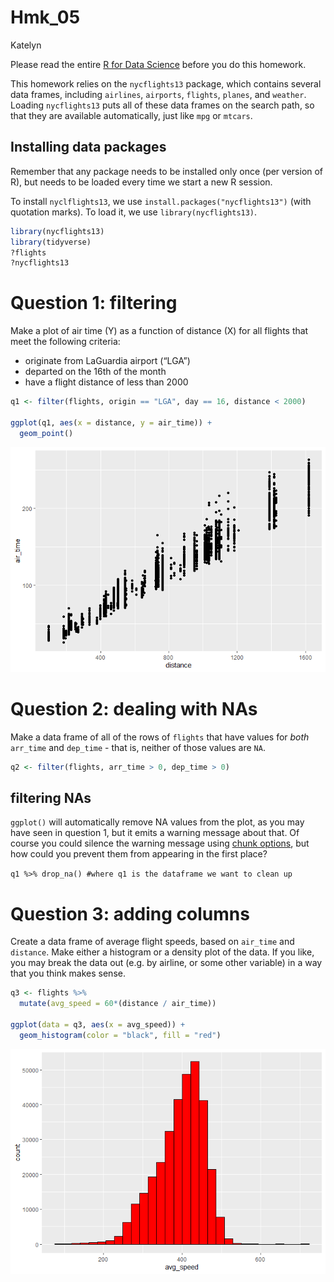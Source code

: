 Hmk_05
================
Katelyn

Please read the entire [R for Data
Science](https://r4ds.had.co.nz/transform.html) before you do this
homework.

This homework relies on the `nycflights13` package, which contains
several data frames, including `airlines`, `airports`, `flights`,
`planes`, and `weather`. Loading `nycflights13` puts all of these data
frames on the search path, so that they are available automatically,
just like `mpg` or `mtcars`.

## Installing data packages

Remember that any package needs to be installed only once (per version
of R), but needs to be loaded every time we start a new R session.

To install `nyclflights13`, we use `install.packages("nycflights13")`
(with quotation marks). To load it, we use `library(nycflights13)`.

``` r
library(nycflights13)
library(tidyverse)
?flights
?nycflights13
```

# Question 1: filtering

Make a plot of air time (Y) as a function of distance (X) for all
flights that meet the following criteria:

-   originate from LaGuardia airport (“LGA”)
-   departed on the 16th of the month
-   have a flight distance of less than 2000

``` r
q1 <- filter(flights, origin == "LGA", day == 16, distance < 2000)

ggplot(q1, aes(x = distance, y = air_time)) +
  geom_point()
```

![](hmk_05_files/figure-gfm/unnamed-chunk-2-1.png)

# Question 2: dealing with NAs

Make a data frame of all of the rows of `flights` that have values for
*both* `arr_time` and `dep_time` - that is, neither of those values are
`NA`.

``` r
q2 <- filter(flights, arr_time > 0, dep_time > 0)
```

## filtering NAs

`ggplot()` will automatically remove NA values from the plot, as you may
have seen in question 1, but it emits a warning message about that. Of
course you could silence the warning message using [chunk
options](https://bookdown.org/yihui/rmarkdown-cookbook/chunk-options.html),
but how could you prevent them from appearing in the first place?

`q1 %>% drop_na() #where q1 is the dataframe we want to clean up`

# Question 3: adding columns

Create a data frame of average flight speeds, based on `air_time` and
`distance`. Make either a histogram or a density plot of the data. If
you like, you may break the data out (e.g. by airline, or some other
variable) in a way that you think makes sense.

``` r
q3 <- flights %>%
  mutate(avg_speed = 60*(distance / air_time))

ggplot(data = q3, aes(x = avg_speed)) +
  geom_histogram(color = "black", fill = "red")
```

![](hmk_05_files/figure-gfm/unnamed-chunk-4-1.png)
